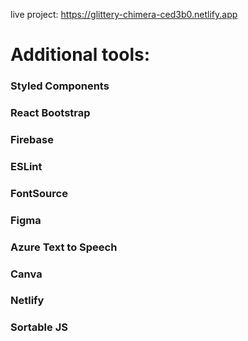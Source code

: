 live project: https://glittery-chimera-ced3b0.netlify.app


# Additional tools: 
### Styled Components
### React Bootstrap
### Firebase
### ESLint
### FontSource
### Figma
### Azure Text to Speech
### Canva
### Netlify
### Sortable JS
